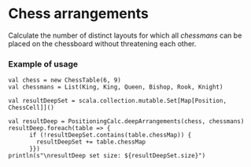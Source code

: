 # Chess arrangements
Calculate the number of distinct layouts for which all _chessmans_ can be placed on the chessboard without threatening each other.

### Example of usage
```
val chess = new ChessTable(6, 9)
val chessmans = List(King, King, Queen, Bishop, Rook, Knight)

val resultDeepSet = scala.collection.mutable.Set[Map[Position, ChessCell]]()

val resultDeep = PositioningCalc.deepArrangements(chess, chessmans)
resultDeep.foreach(table => {
      if (!resultDeepSet.contains(table.chessMap)) {
        resultDeepSet += table.chessMap
      }})
println(s"\nresultDeep set size: ${resultDeepSet.size}")
```
